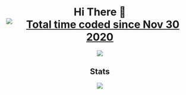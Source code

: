 <h1 align="center"> Hi There 👋 <a href="https://wakatime.com/@5e0c6798-cae6-433a-a730-5e4cf1f5e0fd"><img src="https://wakatime.com/badge/user/5e0c6798-cae6-433a-a730-5e4cf1f5e0fd.svg" alt="Total time coded since Nov 30 2020" /></a></h1>


<div align="center">
<img src="https://github-readme-stats.vercel.app/api?username=RiddMa&count_private=true&include_all_commits=true&show_icons=true&theme=radical" />
</div>

<!-- <h2 align="center">"Used" Languages & Tools</h2>
<div align="center">
<h3 align="center">Languages</h3>
<img src="https://img.shields.io/badge/Java-ED8B00?style=for-the-badge&logo=java&logoColor=white"/>
<img src="https://img.shields.io/badge/Python-FFD43B?style=for-the-badge&logo=python&logoColor=darkgreen"/>
<img src="https://img.shields.io/badge/C-00599C?style=for-the-badge&logo=c&logoColor=white"/>
<img src="https://img.shields.io/badge/JavaScript-323330?style=for-the-badge&logo=javascript&logoColor=F7DF1E"/>
<img src="https://img.shields.io/badge/HTML5-E34F26?style=for-the-badge&logo=html5&logoColor=white"/>
<img src="https://img.shields.io/badge/CSS3-1572B6?style=for-the-badge&logo=css3&logoColor=white"/>
<img src="https://img.shields.io/badge/Dart-0175C2?style=for-the-badge&logo=dart&logoColor=white"/>
<img src="https://img.shields.io/badge/Swift-FA7343?style=for-the-badge&logo=swift&logoColor=white"/>
<img src="https://img.shields.io/badge/Scala-DC322F?style=for-the-badge&logo=scala&logoColor=white"/>
<img src="https://img.shields.io/badge/Markdown-000000?style=for-the-badge&logo=markdown&logoColor=white"/>

<h3 align="center">Databases</h3>
<img src="https://img.shields.io/badge/MySQL-00000F?style=for-the-badge&logo=mysql&logoColor=white"/>
<img src="https://img.shields.io/badge/MongoDB-white?style=for-the-badge&logo=mongodb&logoColor=4EA94B"/>
<img src="https://img.shields.io/badge/SQLite-07405E?style=for-the-badge&logo=sqlite&logoColor=white"/>

<h3 align="center">Frameworks</h3>
<img src="https://img.shields.io/badge/Flutter-02569B?style=for-the-badge&logo=flutter&logoColor=white"/>
<img src="https://img.shields.io/badge/Vue.js-35495E?style=for-the-badge&logo=vuedotjs&logoColor=4FC08D"/>
<img src="https://img.shields.io/badge/Vuetify-1867C0?style=for-the-badge&logo=vuetify&logoColor=white"/>
<img src="https://img.shields.io/badge/Bootstrap-563D7C?style=for-the-badge&logo=bootstrap&logoColor=white"/>
<img src="https://img.shields.io/badge/Ant%20Design-1890FF?style=for-the-badge&logo=antdesign&logoColor=white"/>
<img src="https://img.shields.io/badge/Electron-2B2E3A?style=for-the-badge&logo=electron&logoColor=9FEAF9"/>
<img src="https://img.shields.io/badge/Qt-41CD52?style=for-the-badge&logo=qt&logoColor=white"/>
<br>
<img src="https://img.shields.io/badge/Node.js-339933?style=for-the-badge&logo=nodedotjs&logoColor=white"/>
<img src="https://img.shields.io/badge/Express.js-000000?style=for-the-badge&logo=express&logoColor=white"/>
<img src="https://img.shields.io/badge/Nginx-009639?style=for-the-badge&logo=nginx&logoColor=white"/>
<img src="https://img.shields.io/badge/Apache_Kafka-231F20?style=for-the-badge&logo=apache-kafka&logoColor=white"/>
<br>

<h3 align="center">IDEs & Tools</h3>
<img src="https://img.shields.io/badge/IntelliJIDEA-000000.svg?style=for-the-badge&logo=intellij-idea&logoColor=white"/>
<img src="https://img.shields.io/badge/Visual_Studio_Code-0078D4?style=for-the-badge&logo=visual%20studio%20code&logoColor=white"/>
<img src="https://img.shields.io/badge/WebStorm-000000?style=for-the-badge&logo=WebStorm&logoColor=white"/>
<img src="https://img.shields.io/badge/Android_Studio-3DDC84?style=for-the-badge&logo=android-studio&logoColor=white"/>
<img src="https://img.shields.io/badge/Xcode-007ACC?style=for-the-badge&logo=Xcode&logoColor=white"/>
<img src="https://img.shields.io/badge/pycharm-143?style=for-the-badge&logo=pycharm&logoColor=black&color=black&labelColor=green"/>
<img src="https://img.shields.io/badge/Visual_Studio-5C2D91?style=for-the-badge&logo=visual%20studio&logoColor=white"/>
<img src="https://img.shields.io/badge/CLion-000000?style=for-the-badge&logo=clion&logoColor=white"/>

<br>
<img src="https://img.shields.io/badge/Git-F05032?style=for-the-badge&logo=git&logoColor=white"/>
<img src="https://img.shields.io/badge/conda-342B029.svg?&style=for-the-badge&logo=anaconda&logoColor=white"/>
<img src="https://img.shields.io/badge/Postman-FF6C37?style=for-the-badge&logo=Postman&logoColor=white"/>
<img src="https://img.shields.io/badge/Jupyter-F37626.svg?&style=for-the-badge&logo=Jupyter&logoColor=white"/>

<h3 align="center">Others</h3>
<img src="https://img.shields.io/badge/-Unreal%20Engine-313131?style=for-the-badge&logo=unreal-engine&logoColor=white"/>

</div> -->

<h2 align="center">Stats</h2>
<div align="center">
<img src="https://github-readme-stats.vercel.app/api/wakatime?username=RiddMa&layout=compact&theme=radical" />
</div>

<!--

<p>
<img align="center" src="https://github-readme-stats.vercel.app/api/top-langs/?username=RiddMa&layout=compact&theme=radical" />
</p>
-->
